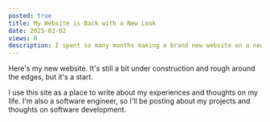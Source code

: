 ```yaml
---
posted: true
title: My Website is Back with a New Look
date: 2025-02-02
views: 0
description: I spent so many months making a brand new website on a new domain, so here it is.
---
```


Here's my new website. It's still a bit under construction and rough around the edges, but it's a start.

I use this site as a place to write about my experiences and thoughts on my life. I'm also a software engineer, so I'll be posting about my projects and thoughts on software development.